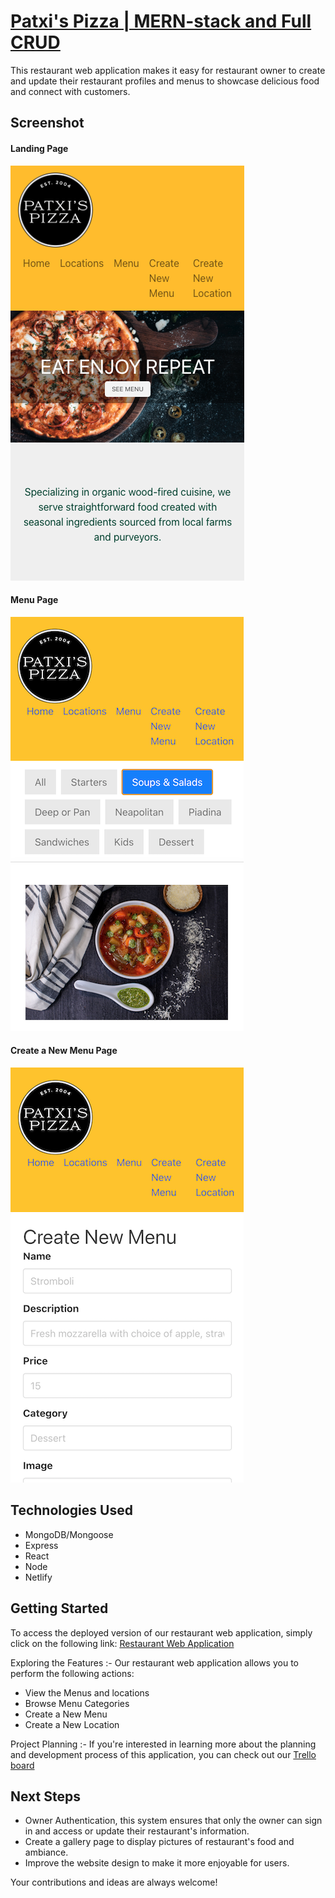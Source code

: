 # [Patxi's Pizza | MERN-stack and Full CRUD](https://patxispizza.netlify.app)
This restaurant web application makes it easy for restaurant owner to create and update their restaurant profiles and menus to showcase delicious food and connect with customers.

## Screenshot
#### Landing Page
![Landing Page](public/assets/images/restaurant-1.png)

#### Menu Page
![Menu Page](public/assets/images/restaurant-2.png)

#### Create a New Menu Page
![Create a New Menu Page](public/assets/images/restaurant-5.png)

## Technologies Used
- MongoDB/Mongoose
- Express
- React
- Node
- Netlify

## Getting Started
To access the deployed version of our restaurant web application, simply click on the following link: [Restaurant Web Application](https://patxispizza.netlify.app)

Exploring the Features :-
Our restaurant web application allows you to perform the following actions:
- View the Menus and locations
- Browse Menu Categories
- Create a New Menu
- Create a New Location

Project Planning :-
If you're interested in learning more about the planning and development process of this application, you can check out our [Trello board](https://trello.com/b/EFES3mM3/restaurant-project-3)

## Next Steps
- Owner Authentication, this system ensures that only the owner can sign in and access or update their restaurant's information.
- Create a gallery page to display pictures of restaurant's food and ambiance.
- Improve the website design to make it more enjoyable for users.

Your contributions and ideas are always welcome!
